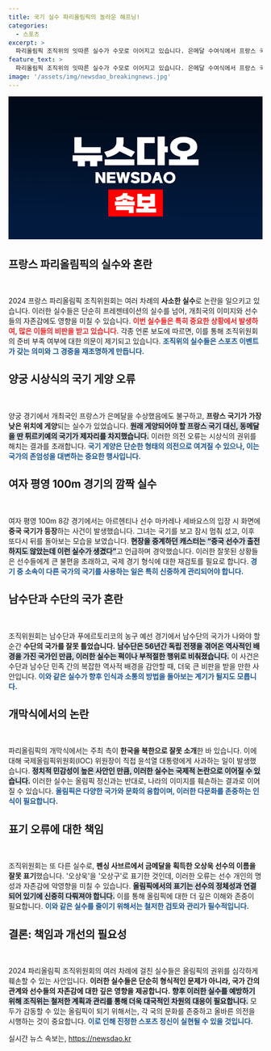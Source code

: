 ```yaml
---
title: 국기 실수 파리올림픽의 놀라운 해프닝!
categories:
  - 스포츠
excerpt: >
  파리올림픽 조직위의 잇따른 실수가 수모로 이어지고 있습니다. 은메달 수여식에서 프랑스 국기를 잘못 게양하고, 수영 경기 중 중국 국기를 띄워 논란에 휘말린 상황. 과연 조직위는 이 문제를 어떻게 해결할까요?
feature_text: >
  파리올림픽 조직위의 잇따른 실수가 수모로 이어지고 있습니다. 은메달 수여식에서 프랑스 국기를 잘못 게양하고, 수영 경기 중 중국 국기를 띄워 논란에 휘말린 상황. 과연 조직위는 이 문제를 어떻게 해결할까요?
image: '/assets/img/newsdao_breakingnews.jpg'
---
```


<p><img src="/assets/img/newsdao_breakingnews.jpg" alt="ranknews 속보" /></p>

<h2 data-ke-size="size26">프랑스 파리올림픽의 실수와 혼란</h2>

<p data-ke-size="size16">&nbsp;</p>

<p>2024 프랑스 파리올림픽 조직위원회는 여러 차례의 <b>사소한 실수</b>로 논란을 일으키고 있습니다. 이러한 실수들은 단순히 프레젠테이션의 실수를 넘어, 개최국의 이미지와 선수들의 자존감에도 영향을 미칠 수 있습니다. <b><span style="color: #ee2323;">이번 실수들은 특히 중요한 상황에서 발생하여, 많은 이들의 비판을 받고 있습니다.</span></b> 각종 언론 보도에 따르면, 이를 통해 조직위원회의 준비 부족 여부에 대한 의문이 제기되고 있습니다. <b><span style="color: #1a5490;">조직위의 실수들은 스포츠 이벤트가 갖는 의미와 그 경중을 재조명하게 만듭니다.</span></b></p>

<h2 data-ke-size="size26">양궁 시상식의 국기 게양 오류</h2>

<p data-ke-size="size16">&nbsp;</p>

<p>양궁 경기에서 개최국인 프랑스가 은메달을 수상했음에도 불구하고, <b>프랑스 국기가 가장 낮은 위치에 게양</b>되는 실수가 있었습니다. <b><span style="background-color: #21538527;">원래 게양되어야 할 프랑스 국기 대신, 동메달을 딴 튀르키예의 국기가 제자리를 차지했습니다.</span></b> 이러한 의전 오류는 시상식의 권위를 해치는 결과를 초래합니다. <b><span style="color: #1a5490;">국기 게양은 단순한 형태의 의전으로 여겨질 수 있으나, 이는 국가의 존엄성을 대변하는 중요한 행사입니다.</span></b></p>

<h2 data-ke-size="size26">여자 평영 100m 경기의 깜짝 실수</h2>

<p data-ke-size="size16">&nbsp;</p>

<p>여자 평영 100m 8강 경기에서는 아르헨티나 선수 마카레나 세바요스의 입장 시 화면에 <b>중국 국기가 등장</b>하는 사건이 발생했습니다. 그녀는 국기를 보고 잠시 멈춰 섰고, 이후 또다시 뒤를 돌아보는 모습을 보였습니다. <b><span style="background-color: #21538527;">현장을 중계하던 캐스터는 “중국 선수가 출전하지도 않았는데 이런 실수가 생겼다”</span></b>고 언급하며 경악했습니다. 이러한 잘못된 상황들은 선수들에게 큰 불편을 초래하고, 국제 경기 형식에 대한 재검토를 필요로 합니다. <b><span style="color: #1a5490;">경기 중 소속이 다른 국가의 국기를 사용하는 일은 특히 신중하게 관리되어야 합니다.</span></b></p>

<h2 data-ke-size="size26">남수단과 수단의 국가 혼란</h2>

<p data-ke-size="size16">&nbsp;</p>

<p>조직위원회는 남수단과 푸에르토리코의 농구 예선 경기에서 남수단의 국가가 나와야 할 순간 <b>수단의 국가를 잘못 틀었습니다.</b> <b><span style="background-color: #21538527;">남수단은 56년간 독립 전쟁을 겪어온 역사적인 배경을 가진 국가인 만큼, 이러한 실수는 퍽이나 부적절한 행위로 비춰졌습니다.</span></b> 이 사건은 수단과 남수단 민족 간의 복잡한 역사적 배경을 감안할 때, 더욱 큰 비판을 받을 만한 사안입니다. <b><span style="color: #1a5490;">이와 같은 실수가 향후 인식과 소통의 방법을 돌아보는 계기가 될지도 모릅니다.</span></b></p>

<h2 data-ke-size="size26">개막식에서의 논란</h2>

<p data-ke-size="size16">&nbsp;</p>

<p>파리올림픽의 개막식에서는 주최 측이 <b>한국을 북한으로 잘못 소개</b>한 바 있습니다. 이에 대해 국제올림픽위원회(IOC) 위원장이 직접 윤석열 대통령에게 사과하는 일이 발생했습니다. <b><span style="background-color: #21538527;">정치적 민감성이 높은 사안인 만큼, 이러한 실수는 국제적 논란으로 이어질 수 있습니다.</span></b> 이러한 실수는 올림픽 정신과는 반대로, 나라의 이미지를 훼손하는 결과로 이어질 수 있습니다. <b><span style="color: #1a5490;">올림픽은 다양한 국가와 문화의 융합이며, 이러한 다문화를 존중하는 인식이 필요합니다.</span></b></p>

<h2 data-ke-size="size26">표기 오류에 대한 책임</h2>

<p data-ke-size="size16">&nbsp;</p>

<p>조직위원회는 또 다른 실수로, <b>펜싱 사브르에서 금메달을 획득한 오상욱 선수의 이름을 잘못 표기</b>했습니다. '오상욱'을 '오상구'로 표기한 것인데, 이러한 오류는 선수 개인의 명성과 자존감에 악영향을 미칠 수 있습니다. <b><span style="background-color: #21538527;">올림픽에서의 표기는 선수의 정체성과 연결되어 있기에 신중히 다뤄져야 합니다.</span></b> 이를 통해 올림픽에 대한 더 깊은 이해와 존중이 필요합니다. <b><span style="color: #1a5490;">이와 같은 실수를 줄이기 위해서는 철저한 검토와 관리가 필수적입니다.</span></b></p>

<h2 data-ke-size="size26">결론: 책임과 개선의 필요성</h2>

<p data-ke-size="size16">&nbsp;</p>

<p>2024 파리올림픽 조직위원회의 여러 차례에 걸친 실수들은 올림픽의 권위를 심각하게 훼손할 수 있는 사안입니다. <b>이러한 실수들은 단순히 형식적인 문제가 아니라, 국가 간의 관계와 선수들의 자존감에 대한 깊은 영향을 제공합니다.</b> <b><span style="background-color: #21538527;">향후 이러한 실수를 예방하기 위해 조직위는 철저한 계획과 관리를 통해 더욱 대국적인 차원의 대응이 필요합니다.</span></b> 모두가 감동할 수 있는 올림픽이 되기 위해서는, 각 국의 문화를 존중하고 올바른 의전을 시행하는 것이 중요합니다. <b><span style="color: #1a5490;">이로 인해 진정한 스포츠 정신이 실현될 수 있을 것입니다.</span></b></p>
실시간 뉴스 속보는, <a href="https://newsdao.kr" rel="dofollow">https://newsdao.kr</a>


